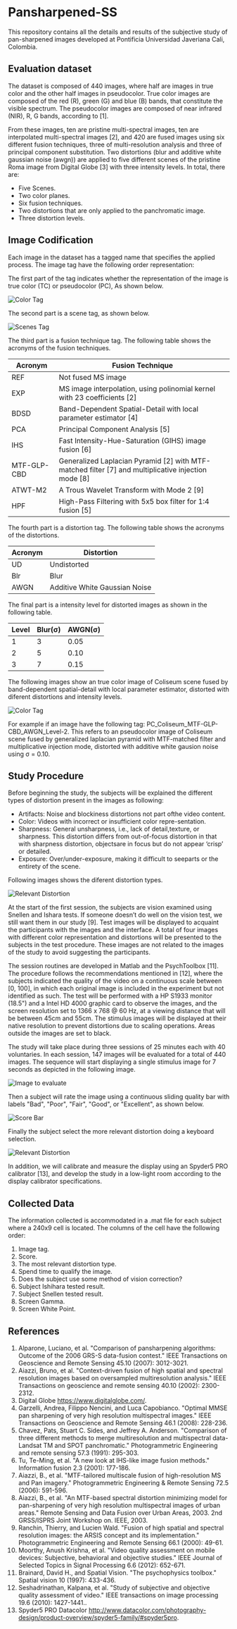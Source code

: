 # Pansharpened-SS

This repository contains all the details and results of the subjective study of pan-sharpened images developed at Pontificia Universidad Javeriana Cali, Colombia.
## Evaluation dataset

The dataset is composed of 440 images, where half are images in true color and the other half images in pseudocolor. True color images are composed of the red (R), green (G) and blue (B) bands, that constitute the visible spectrum. The pseudocolor images are composed of near infrared (NIR), R, G bands, according to [1].    

From these images, ten are pristine multi-spectral images, ten are interpolated multi-spectral images [2],  and 420 are fused images using six different fusion techniques, three of multi-resolution analysis and three of principal component substitution. Two distortions (blur and additive white gaussian noise (awgn)) are applied to five different scenes of the pristine Roma image from Digital Globe [3] with three intensity levels. In  total, there are:

* Five Scenes.
* Two color planes.
* Six fusion techniques.
* Two distortions that are only applied to the panchromatic image.
* Three distortion levels.

## Image Codification
 
Each image in the dataset has a tagged name that specifies the applied process. The image tag have the following order representation:

The first part of the tag indicates whether the representation of the image is true color (TC) or pseudocolor (PC), As shown below.

 ![Color Tag](Tag_Color.png)

The second part is a scene tag, as shown below.

 ![Scenes Tag](Tag_Scenes.png)

The third part is a fusion technique tag. The following table shows the acronyms of the fusion techniques.

| Acronym    | Fusion Technique                                                                                   |
|------------|----------------------------------------------------------------------------------------------------|
| REF        | Not fused MS image                                                                                 |
| EXP        | MS image interpolation, using polinomial kernel with 23 coefficients [2]                           |
| BDSD       | Band-Dependent Spatial-Detail with local parameter estimator [4]                                   |
| PCA        | Principal Component Analysis [5]                                                                   |
| IHS        | Fast Intensity-Hue-Saturation (GIHS) image fusion [6]                                              |
| MTF-GLP-CBD| Generalized Laplacian Pyramid [2] with MTF-matched filter [7] and multiplicative injection mode [8]|
| ATWT-M2    | A Trous Wavelet Transform with Mode 2 [9]                                                          |
| HPF        | High-Pass Filtering with 5x5 box filter for 1:4 fusion [5]                                         |

The fourth part is a distortion tag. The following table shows the acronyms of the distortions.

| Acronym| Distortion                   |
|--------|------------------------------|
| UD     | Undistorted                  |
| Blr    | Blur                         |
| AWGN   | Additive White Gaussian Noise|

The final part is a intensity level for distorted images as shown in the following table.

| Level   | Blur(σ) | AWGN(σ) |
| --------|---------|---------|
| 1       | 3       | 0.05    |
| 2       | 5       | 0.10    |
| 3       | 7       | 0.15    |

The following images show an true color image of Coliseum scene fused by band-dependent spatial-detail with local parameter estimator, distorted with diferent distortions and intensity levels.

 ![Color Tag](Tag_Distortion.png)

For example if an image have the following tag: PC_Coliseum_MTF-GLP-CBD_AWGN_Level-2. This refers to an pseudocolor image of Coliseum scene fused by generalized laplacian pyramid with MTF-matched filter and multiplicative injection mode, distorted with additive white gausion noise using σ = 0.10.

## Study Procedure

Before beginning the study, the subjects will be explained the different types of distortion present in the images as following: 

* Artifacts: Noise and blockiness distortions not part ofthe video content.
* Color: Videos with incorrect or insufficient color repre-sentation.
* Sharpness: General unsharpness, i.e., lack of detail,texture, or sharpness. This distortion differs from out-of-focus distortion in that with sharpness distortion, objectsare in focus but do not appear ‘crisp’ or detailed.
* Exposure: Over/under-exposure, making it difficult to seeparts or the entirety of the scene.

Following images shows the diferent distortion types.

![Relevant Distortion](Distortion_Types.png)

At the start of the first session, the subjects are vision examined using Snellen and Ishara tests. If someone doesn’t do well on the vision test, we still want them in our study [9]. Test images will be displayed to acquaint the participants with the images and the interface. A total of four images with different color representation and distortions will be presented to the subjects in the test procedure. These images are not related to the images of the study to avoid suggesting the participants.

The session routines are developed in Matlab and the PsychToolbox [11]. The procedure follows the recommendations mentioned in [12], where the subjects indicated the quality of the video on a continuous scale between [0, 100], in which each original image is included in the experiment but not identified as such. The test will be performed with a HP S1933 monitor (18.5")  and a Intel HD 4000 graphic card to observe the images, and the screen resolution set to 1366 x 768 @ 60 Hz, at a viewing distance that will be between 45cm and 55cm. The stimulus images will be displayed at their native resolution to prevent distortions due to scaling operations. Areas outside the images are set to black. 

The study will take place during three sessions of 25 minutes each with 40 voluntaries. In each session, 147 images will be evaluated  for a total of 440 images. The sequence will start displaying a single stimulus image for 7 seconds as depicted in the following image.

![Image to evaluate](ScoreImage.png)

Then a subject will rate the image using a continuous sliding quality bar with labels "Bad", "Poor", "Fair", "Good", or "Excellent", as shown below. 

![Score Bar](ScoreBar.png)

Finally the subject select the more relevant distortion doing a keyboard selection.

![Relevant Distortion](ScoreType.png)

In addition, we will calibrate and measure the display using an Spyder5 PRO calibrator [13], and develop the study in a low-light room according to the display calibrator specifications.

## Collected Data

The information collected is accommodated in a .mat file for each subject where a 240x9 cell is located. The columns of the cell have the following order: 

1. Image tag. 
2. Score. 
3. The most relevant distortion type. 
4. Spend time to qualify the image. 
5. Does the subject use some method of vision correction? 
6. Subject Ishihara tested result. 
7. Subject Snellen tested result. 
8. Screen Gamma. 
9. Screen White Point.   

## References
1. Alparone, Luciano, et al. "Comparison of pansharpening algorithms: Outcome of the 2006 GRS-S data-fusion contest." IEEE Transactions on Geoscience and Remote Sensing 45.10 (2007): 3012-3021.
2. Aiazzi, Bruno, et al. "Context-driven fusion of high spatial and spectral resolution images based on oversampled multiresolution analysis." IEEE Transactions on geoscience and remote sensing 40.10 (2002): 2300-2312.
3. Digital Globe https://www.digitalglobe.com/.
4. Garzelli, Andrea, Filippo Nencini, and Luca Capobianco. "Optimal MMSE pan sharpening of very high resolution multispectral images." IEEE Transactions on Geoscience and Remote Sensing 46.1 (2008): 228-236.
5. Chavez, Pats, Stuart C. Sides, and Jeffrey A. Anderson. "Comparison of three different methods to merge multiresolution and multispectral data- Landsat TM and SPOT panchromatic." Photogrammetric Engineering and remote sensing 57.3 (1991): 295-303.
6. Tu, Te-Ming, et al. "A new look at IHS-like image fusion methods." Information fusion 2.3 (2001): 177-186.
7. Aiazzi, B., et al. "MTF-tailored multiscale fusion of high-resolution MS and Pan imagery." Photogrammetric Engineering & Remote Sensing 72.5 (2006): 591-596.
8. Aiazzi, B., et al. "An MTF-based spectral distortion minimizing model for pan-sharpening of very high resolution multispectral images of urban areas." Remote Sensing and Data Fusion over Urban Areas, 2003. 2nd GRSS/ISPRS Joint Workshop on. IEEE, 2003.
9. Ranchin, Thierry, and Lucien Wald. "Fusion of high spatial and spectral resolution images: the ARSIS concept and its implementation." Photogrammetric Engineering and Remote Sensing 66.1 (2000): 49-61.
10. Moorthy, Anush Krishna, et al. "Video quality assessment on mobile devices: Subjective, behavioral and objective studies." IEEE Journal of Selected Topics in Signal Processing 6.6 (2012): 652-671.
11. Brainard, David H., and Spatial Vision. "The psychophysics toolbox." Spatial vision 10 (1997): 433-436.
12. Seshadrinathan, Kalpana, et al. "Study of subjective and objective quality assessment of video." IEEE transactions on image processing 19.6 (2010): 1427-1441..
13. Spyder5 PRO Datacolor http://www.datacolor.com/photography-design/product-overview/spyder5-family/#spyder5pro.

